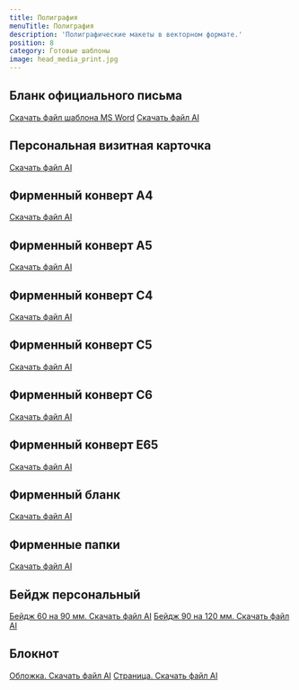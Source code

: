 ```yaml
---
title: Полиграфия
menuTitle: Полиграфия
description: 'Полиграфические макеты в векторном формате.'
position: 8
category: Готовые шаблоны
image: head_media_print.jpg
---
```


## Бланк официального письма

<figure>
  <nuxt-img src="/media/1_blank.jpg" preset="preview"></nuxt-img>
</figure>

<file-download><a href="/download/media/blank.docx">Скачать файл шаблона MS Word</a></file-download>
<file-download><a href="/download/media/blank.ai">Скачать файл AI</a></file-download>

## Персональная визитная карточка

<figure>
  <nuxt-img src="/media/8_business_card.jpg" preset="preview"></nuxt-img>
</figure>

<file-download><a href="/download/media/business_card.ai">Скачать файл AI</a></file-download>

## Фирменный конверт A4

<figure>
  <nuxt-img src="/media/2_envelope_a4.jpg" preset="preview"></nuxt-img>
</figure>

<file-download><a href="/download/media/envelope_a4.ai">Скачать файл AI</a></file-download>

## Фирменный конверт A5

<figure>
  <nuxt-img src="/media/3_envelope_a5.jpg" preset="preview"></nuxt-img>
</figure>

<file-download><a href="/download/media/envelope_a5.ai">Скачать файл AI</a></file-download>

## Фирменный конверт C4

<figure>
  <nuxt-img src="/media/4_envelope_c4.jpg" preset="preview"></nuxt-img>
</figure>

<file-download><a href="/download/media/envelope_c4.ai">Скачать файл AI</a></file-download>

## Фирменный конверт C5

<figure>
  <nuxt-img src="/media/5_envelope_c5.jpg" preset="preview"></nuxt-img>
</figure>

<file-download><a href="/download/media/envelope_c5.ai">Скачать файл AI</a></file-download>

## Фирменный конверт C6

<figure>
  <nuxt-img src="/media/6_envelope_c6.jpg" preset="preview"></nuxt-img>
</figure>

<file-download><a href="/download/media/envelope_c6.ai">Скачать файл AI</a></file-download>

## Фирменный конверт E65

<figure>
  <nuxt-img src="/media/7_envelope_e65.jpg" preset="preview"></nuxt-img>
</figure>

<file-download><a href="/download/media/envelope_e65.ai">Скачать файл AI</a></file-download>

## Фирменный бланк

<figure>
  <nuxt-img src="/media/9_paper.jpg" preset="preview"></nuxt-img>
</figure>

<file-download><a href="/download/media/paper.ai">Скачать файл AI</a></file-download>

## Фирменные папки

<figure>
  <nuxt-img src="/media/10_folder.jpg" preset="preview"></nuxt-img>
</figure>

<file-download><a href="/download/media/folder_220x305.ai">Скачать файл AI</a></file-download>

## Бейдж персональный

<figure>
  <nuxt-img src="/media/11_badge-vertical.jpg" preset="preview"></nuxt-img>
</figure>

<file-download><a href="/download/media/badge_small.ai">Бейдж 60 на 90 мм. Скачать файл AI</a></file-download>
<file-download><a href="/download/media/badge_big.ai">Бейдж 90 на 120 мм. Скачать файл AI</a></file-download>

## Блокнот

<figure>
  <nuxt-img src="/media/12_notepad.jpg" preset="preview"></nuxt-img>
</figure>

<file-download><a href="/download/media/folder_220x305.ai">Обложка. Скачать файл AI</a></file-download>
<file-download><a href="/download/media/folder_220x305.ai">Страница. Скачать файл AI</a></file-download>